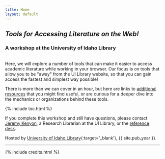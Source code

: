```yaml
---
title: Home
layout: default
---
```


## ***Tools for Accessing Literature on the Web!***
### A workshop at the University of Idaho Library  

<br>
Here, we will explore a number of tools that can make it easier to access academic literature while working in your browser.  Our focus is on tools that allow you to be "away" from the UI Library website, so that you can gain access the fastest and simplest way possible!

There is more than we can cover in an hour, but here are links to <a href="{{ '/content/4-resources.html' | relative_url }}">additional resources</a> that you might find useful, or are curious for a deeper dive into the mechanics or organizations behind these tools.

{% include toc.html %}

If you complete this workshop and still have questions, please contact [Jeremy Kenyon](mailto:jkenyon@uidaho.edu), a Research Librarian at the UI Library, or the [reference desk](mailto:libref@uidaho.edu).

Hosted by [University of Idaho Library](http://www.lib.uidaho.edu/){:target='_blank'}, {{ site.pub_year }}.

------

{% include credits.html %}
